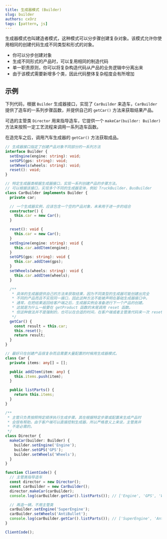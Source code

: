 ```yaml
---
title: 生成器模式 (Builder)
slug: builder
authors: cxOrz
tags: [pattern, js]
---
```



生成器模式也叫建造者模式，这种模式可以分步骤创建复杂对象。该模式允许你使用相同的创建代码生成不同类型和形式的对象。

- 你可以分步创建对象
- 生成不同形式的产品时，可以复用相同的制造代码
- 单一职责原则，你可以将复杂构造代码从产品的业务逻辑中分离出来
- 由于该模式需要新增多个类，因此代码整体复杂程度会有所增加

## 示例

下列代码，根据 `Builder` 生成器接口，实现了 `CarBuilder` 来造车，`CarBuilder` 提供了造车的一系列步骤函数，并提供自己的 `getCar()` 方法来获取结果产品。

可选的主管类 `Director` 用来指导造车，它提供一个 `makeCar(builder: Builder)` 方法来按照一定工艺流程来调用一系列造车函数。

在造完车之后，调用汽车生成器的 `getCar()` 方法获取成品。

```ts
// 生成器接口指定了创建产品对象不同部分的一系列方法
interface Builder {
  setEngine(engine: string): void;
  setGPS(gps: string): void;
  setWheels(wheels: string): void;
  reset(): void;
}

// 特定生成器类根据生成器接口，实现一系列创建产品的步骤方法。
// 可以根据该接口，实现多个不同的生成器变体，例如 TruckBuilder、BusBuilder
class CarBuilder implements Builder {
  private car;

  // 一个生成器实例，应该包含一个空的产品对象，未来用于进一步的组合
  constructor() {
    this.car = new Car();
  }

  reset(): void {
    this.car = new Car();
  }
  setEngine(engine: string): void {
    this.car.addItem(engine);
  }
  setGPS(gps: string): void {
    this.car.addItem(gps);
  }
  setWheels(wheels: string): void {
    this.car.addItem(wheels);
  }

  /**
   * 具体的生成器提供自己的方法来获取结果，因为不同类型的生成器可能创建出完全
   * 不同的产品而且不实现同一接口，因此这种方法不能被声明在基础生成器接口中。
   * 通常，在把结果返回给客户端之后，生成器实例会准备进行下一个产品的创建。
   * 这就是为什么一般要在 getProduct 函数的末尾调用 reset 函数。
   * 但这种做法并不是强制的，也可以在合适的时间，在客户端或者主管类代码来一次 reset 调用。
   */
  getCar() {
    const result = this.car;
    this.reset();
    return result;
  }
}

// 最好只在创建产品很复杂而且需要大量配置的时候用生成器模式。
class Car {
  private items: any[] = [];

  public addItem(item: any) {
    this.items.push(item);
  }

  public listParts() {
    return this.items;
  }
}

/**
 * 主管只负责按照特定顺序执行生成步骤。其在根据特定步骤或配置来生成产品时
 * 会很有帮助。由于客户端可以直接控制生成器，所以严格意义上来说，主管类并
 * 不是必需的。
 */
class Director {
  makeCar(builder: Builder) {
    builder.setEngine('Engine');
    builder.setGPS('GPS');
    builder.setWheels('Wheels');
  }
}

function ClientCode() {
  // 主管类指导造车
  const director = new Director();
  const carBuilder = new CarBuilder();
  director.makeCar(carBuilder);
  console.log(carBuilder.getCar().listParts()); // ['Engine', 'GPS', 'Wheels']

  // 再造一辆，不用主管类
  carBuilder.setEngine('SuperEngine');
  carBuilder.setWheels('AntiBullet');
  console.log(carBuilder.getCar().listParts()); // ['SuperEngine', 'AntiBullet']
}

ClientCode();
```